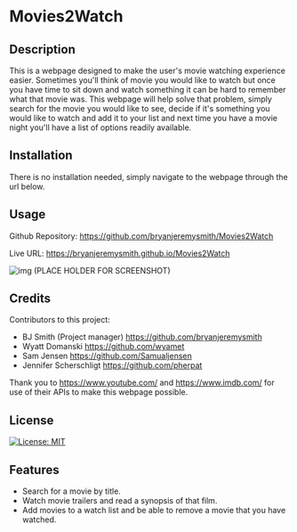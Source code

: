 # Movies2Watch

## Description

This is a webpage designed to make the user's movie watching experience easier. Sometimes you'll think of movie you would like to watch but once you have time to sit down and watch something it can be hard to remember what that movie was. This webpage will help solve that problem, simply search for the movie you would like to see, decide if it's something you would like to watch and add it to your list and next time you have a movie night you'll have a list of options readily available.

## Installation

There is no installation needed, simply navigate to the webpage through the url below.

## Usage

Github Repository: https://github.com/bryanjeremysmith/Movies2Watch

Live URL: https://bryanjeremysmith.github.io/Movies2Watch

![img](./Assets/images/) (PLACE HOLDER FOR SCREENSHOT)
    
## Credits

Contributors to this project:

- BJ Smith (Project manager) https://github.com/bryanjeremysmith
- Wyatt Domanski https://github.com/wyamet
- Sam Jensen https://github.com/Samualjensen
- Jennifer Scherschligt https://github.com/pherpat

Thank you to https://www.youtube.com/ and https://www.imdb.com/ for use of their APIs to make this webpage possible.

## License

[![License: MIT](https://img.shields.io/badge/License-MIT-yellow.svg)](https://opensource.org/licenses/MIT)

## Features

- Search for a movie by title.
- Watch movie trailers and read a synopsis of that film.
- Add movies to a watch list and be able to remove a movie that you have watched.